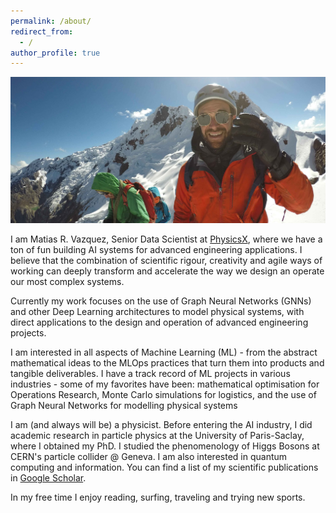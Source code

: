 ```yaml
---
permalink: /about/
redirect_from:
  - /
author_profile: true
---
```


![Matias](../assets/images/crop_matias_mountain.jpg)

I am Matias R. Vazquez, Senior Data Scientist at [PhysicsX](https://www.physicsx.ai/), where we have a ton of fun building AI systems for advanced engineering applications. I believe that the combination of scientific rigour, creativity and agile ways of working can deeply transform and accelerate the way we design an operate our most complex systems.

Currently my work focuses on the use of Graph Neural Networks (GNNs) and other Deep Learning architectures to model physical systems, with direct applications to the design and operation of advanced engineering projects.

I am interested in all aspects of Machine Learning (ML) - from the abstract mathematical ideas to the MLOps practices that turn them into products and tangible deliverables. I have a track record of ML projects in various  industries - some of my favorites have been: mathematical optimisation for Operations Research, Monte Carlo simulations for logistics, and the use of Graph Neural Networks for modelling physical systems

I am (and always will be) a physicist. Before entering the AI industry, I did academic research in particle physics at the University of Paris-Saclay, where I obtained my PhD. I studied the phenomenology of Higgs Bosons at CERN's particle collider @ Geneva. I am also interested in quantum computing and information. You can find a list of my scientific publications in [Google Scholar](asahttps://scholar.google.com/citations?user=9fba9FMAAAAJs).

In my free time I enjoy reading, surfing, traveling and trying new sports.

